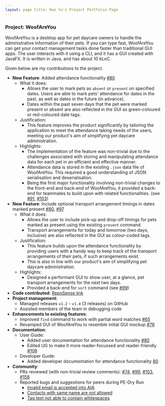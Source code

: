 ```yaml
---
layout: page title: Hao Yu's Project Portfolio Page
---
```


### Project: WoofAreYou

WoofAreYou is a desktop app for pet daycare owners to handle the administrative information of their pets. If you can
type fast, WoofAreYou can get your contact management tasks done faster than traditional GUI apps. The user interacts
with it using a CLI, and it has a GUI created with JavaFX. It is written in Java, and has about 10 kLoC.

Given below are my contributions to the project.

* **New Feature**: Added attendance functionality [#80](https://github.com/AY2122S2-CS2103T-T13-1/tp/pull/80)
    * What it does:
        * Allows the user to mark pets as `absent` or `present` on specified dates. Users are able to mark pets'
          attendance for dates in the past, as well as dates in the future (in advance). 
        * Dates within the past seven
          days that the pet were marked present or absent are also reflected in the GUI as green-coloured or
          red-coloured date tags.
    * Justification:
        * This feature improves the product significantly by tailoring the application to meet the attendance taking
          needs of the users, meeting our product's aim of simplifying pet daycare administration.
    * Highlights:
        * The implementation of the feature was non-trivial due to the challenges associated with storing and
          manipulating attendance data for each pet in an efficient and effective manner.
        * Attendance data is stored in the existing `.json` data file of WoofAreYou. This required a good understanding
          of JSON serialisation and deserialisation.
        * Being the first major functionality involving non-trivial changes to the front-end and back-end of WoofAreYou,
          it provided a back-end for teammates to build upon with related functionalities.
          (see [#91](https://github.com/AY2122S2-CS2103T-T13-1/tp/pull/91), [#103](https://github.com/AY2122S2-CS2103T-T13-1/tp/pull/103))
* **New Feature**: Include optional transport arrangement timings in dates marked
  present [#80](https://github.com/AY2122S2-CS2103T-T13-1/tp/pull/80), [#97](https://github.com/AY2122S2-CS2103T-T13-1/tp/pull/97)
    * What it does:
        * Allows the user to include pick-up and drop-off timings for pets marked as present using the
          existing `present` command.
        * Transport arrangements for today and tomorrow (two days, inclusive) are also reflected in the GUI as
          colour-coded tags.
    * Justification:
        * This feature builds upon the attendance functionality by providing users with a handy way to keep track of the
          transport arrangements of their pets, if such arrangements exist.
        * This is also in line with our product's aim of simplifying pet daycare administration.
    * Highlights:
        * Designed a performant GUI to show user, at a glance, pet transport arrangements for the next two days.
        * Provided a back-end for `sort` command (see [#99](https://github.com/AY2122S2-CS2103T-T13-1/tp/pull/99))
* **Code
  contributed**: [RepoSense link](https://nus-cs2103-ay2122s2.github.io/tp-dashboard/?search=tobihy&breakdown=true)
* **Project management**:
    * Managed releases `v1.2` - `v1.4` (3 releases) on GitHub
    * Assisted members of the team in debugging code
* **Enhancements to existing features**:
    * Improved `find` command to work with partial word
      matches [#65](https://github.com/AY2122S2-CS2103T-T13-1/tp/pull/65)
    * Revamped GUI of WoofAreYou to resemble initial GUI
      mockup [#76](https://github.com/AY2122S2-CS2103T-T13-1/tp/pull/76)
* **Documentation**:
    * User Guide:
        * Added user documentation for attendance
          functionality [#80](https://github.com/AY2122S2-CS2103T-T13-1/tp/pull/80)
        * Edited UG to make it more reader-focussed and
          reader-friendly [#108](https://github.com/AY2122S2-CS2103T-T13-1/tp/pull/108)
    * Developer Guide:
        * Added developer documentation for attendance
          functionality [80](https://github.com/AY2122S2-CS2103T-T13-1/tp/pull/80)
* **Community**:
    * PRs reviewed (with non-trivial review comments): [#74](https://github.com/AY2122S2-CS2103T-T13-1/tp/pull/74), [#99](https://github.com/AY2122S2-CS2103T-T13-1/tp/pull/99), [#103](https://github.com/AY2122S2-CS2103T-T13-1/tp/pull/103), [#158](https://github.com/AY2122S2-CS2103T-T13-1/tp/pull/158)
    * Reported bugs and suggestions for peers during PE-Dry Run
        * [Invalid email is accepted into AIA](https://github.com/tobihy/ped/issues/1)
        * [Contacts with same name are not allowed](https://github.com/tobihy/ped/issues/8)
        * [Tag text not able to contain whitespaces](https://github.com/tobihy/ped/issues/9)
